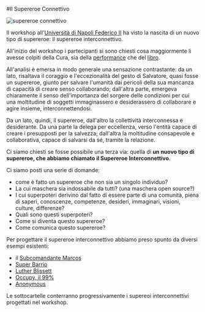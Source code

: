 #Il Supereroe Connettivo

![supereroe connettivo](https://raw.githubusercontent.com/xdxdVSxdxd/LaCuraBook/master/IT/Supereroe-connettivo/immagini/Cura-superhero.png)

Il workshop all'[Università di Napoli Federico II](http://la-cura.it/eventi/la-cura-workshop-alluniversita-federico-ii/) ha visto la nascita di un nuovo tipo di supereroe: il supereroe interconnettivo.

All'inizio del workshop i partecipanti si sono chiesti cosa maggiormente li avesse colpiti della Cura, sia della [performance](http://la-cura.it/la-storia-della-cura/) che del [libro](http://la-cura.it/highlights/la-cura-il-libro/).

All'analisi è emersa in modo generale una sensazione contrastante: da un lato, risaltava il coraggio e l'eccezionalità del gesto di Salvatore, quasi fosse un supereroe, giunto per salvare l'umanità dai pericoli della sua mancanza di capacità di creare senso collaborando; dall'altra parte, emergeva chiaramente il senso dell'importanza del sorgere delle condizioni per cui una moltitudine di soggetti immaginassero e desiderassero di collaborare e agire insieme, interconnettendosi.

Da un lato, quindi, il supereroe, dall'altro la collettività interconnessa e desiderante. Da una parte la delega per eccellenza, verso l'entità capace di creare i presupposti per la salvezza; dall'altra la moltitudine consapevole e collaborativa, capace di salvarsi da sé, tramite la relazione.

Ci siamo chiesti se fosse possibile una terza via: quella di **un nuovo tipo di supereroe, che abbiamo chiamato il Supereroe Interconnettivo**.

Ci siamo posti una serie di domande:

* come è fatto un supereroe che non sia un singolo individuo?
* La cui maschera sia indossabile da tutti? (una maschera open source?)
* I cui superpoteri derivino dal fatto di essere parte di una comunità, piena di saperi, conoscenze, competenze, desideri, immaginari, visioni, culture, differenze?
* Quali sono questi superpoteri?
* Come si diventa questo supereroe?
* Come comunica questo supereroe?

Per progettare il supereroe interconnettivo abbiamo preso spunto da diversi esempi esistenti:

* il [Subcomandante Marcos](https://it.wikipedia.org/wiki/Subcomandante_Marcos)
* [Super Barrio](https://en.wikipedia.org/wiki/Superbarrio_G%C3%B3mez)
* [Luther Blissett](https://it.wikipedia.org/wiki/Luther_Blissett_(pseudonimo))
* [Occupy, il 99%](https://it.wikipedia.org/wiki/Occupy_Wall_Street)
* [Anonymous](https://en.wikipedia.org/wiki/Anonymous_(group))

Le sottocartelle conterranno progressivamente i supereoi interconnettivi progettati nel workshop.


